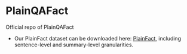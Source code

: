 # PlainQAFact
Official repo of PlainQAFact

- Our PlainFact dataset can be downloaded here: [PlainFact](https://drive.google.com/drive/folders/1mbb06BbZWogweoxc1I5AE7I7m13qhiRL?usp=sharing), including sentence-level and summary-level granularities.
